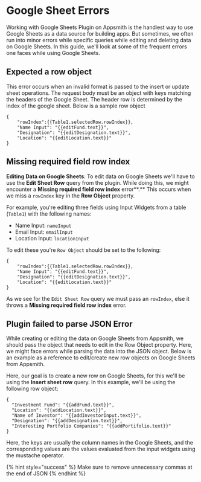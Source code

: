 # Google Sheet Errors

Working with Google Sheets Plugin on Appsmith is the handiest way to use Google Sheets as a data source for building apps. But sometimes, we often run into minor errors while specific queries while editing and deleting data on Google Sheets. In this guide, we'll look at some of the frequent errors one faces while using Google Sheets.

## Expected a row object

This error occurs when an invalid format is passed to the insert or update sheet operations. The request body must be an object with keys matching the headers of the Google Sheet. The header row is determined by the index of the google sheet. Below is a sample row object

```text
{
    "rowIndex":{{Table1.selectedRow.rowIndex}},
    "Name Input": "{{editFund.text}}",
    "Designation": "{{editDesignation.text}}",
    "Location": "{{editLocation.text}}"
}
```

## **Missing required field row index**

**Editing Data on Google Sheets**: To edit data on Google Sheets we'll have to use the **Edit Sheet Row** query from the plugin. While doing this, we might encounter a **Missing required field row index** error**.** This occurs when we miss a `rowIndex` key in the **Row Object** property.

For example, you're editing three fields using Input Widgets from a table \(`Table1`\) with the following names:

* Name Input: `nameInput`
* Email Input: `emailInput`
* Location Input: `locationInput`

To edit these you're `Row Object` should be set to the following:

```text
{
    "rowIndex":{{Table1.selectedRow.rowIndex}},
    "Name Input": "{{editFund.text}}",
    "Designation": "{{editDesignation.text}}",
    "Location": "{{editLocation.text}}"
}
```

As we see for the `Edit Sheet Row` query we must pass an `rowIndex`, else it throws a **Missing required field row index** error.

## Plugin failed to parse JSON Error

While creating or editing the data on Google Sheets from Appsmith, we should pass the object that needs to edit in the Row Object property. Here, we might face errors while parsing the data into the JSON object. Below is an example as a reference to edit/create new row objects on Google Sheets from Appsmith.

Here, our goal is to create a new row on Google Sheets, for this we'll be using the **Insert sheet row** query. In this example, we'll be using the following row object:

```text
{
  "Investment Fund": "{{addFund.text}}",
  "Location": "{{addLocation.text}}",
  "Name of Investor": "{{addInvestorInput.text}}",
  "Designation": "{{addDesignation.text}}",
  "Interesting Portfolio Companies": "{{addPortifolio.text}}"
}
```

Here, the keys are usually the column names in the Google Sheets, and the corresponding values are the values evaluated from the input widgets using the mustache operator.

{% hint style="success" %}
Make sure to remove unnecessary commas at the end of JSON
{% endhint %}

